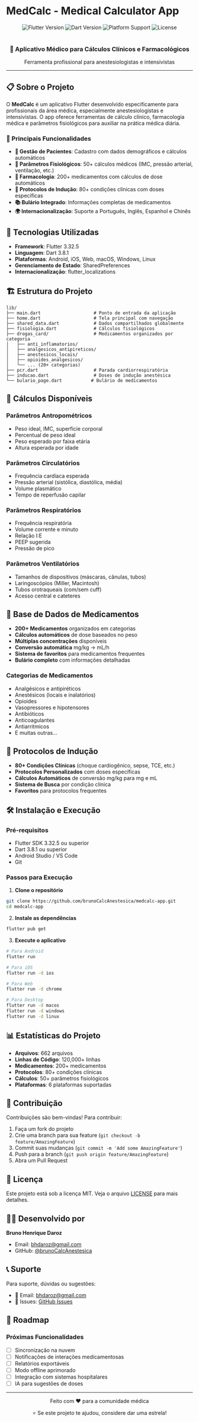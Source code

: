 # MedCalc - Medical Calculator App

<div align="center">
  <img src="https://img.shields.io/badge/Flutter-3.32.5-blue?logo=flutter" alt="Flutter Version">
  <img src="https://img.shields.io/badge/Dart-3.8.1-blue?logo=dart" alt="Dart Version">
  <img src="https://img.shields.io/badge/Platform-Android%20%7C%20iOS%20%7C%20Web%20%7C%20Desktop-green" alt="Platform Support">
  <img src="https://img.shields.io/badge/License-MIT-yellow" alt="License">
</div>

<br>

<div align="center">
  <h3>🏥 Aplicativo Médico para Cálculos Clínicos e Farmacológicos</h3>
  <p>Ferramenta profissional para anestesiologistas e intensivistas</p>
</div>

---

## 📋 Sobre o Projeto

O **MedCalc** é um aplicativo Flutter desenvolvido especificamente para profissionais da área médica, especialmente anestesiologistas e intensivistas. O app oferece ferramentas de cálculo clínico, farmacologia médica e parâmetros fisiológicos para auxiliar na prática médica diária.

### 🎯 Principais Funcionalidades

- **👤 Gestão de Pacientes**: Cadastro com dados demográficos e cálculos automáticos
- **🧮 Parâmetros Fisiológicos**: 50+ cálculos médicos (IMC, pressão arterial, ventilação, etc.)
- **💊 Farmacologia**: 200+ medicamentos com cálculos de dose automáticos
- **🏥 Protocolos de Indução**: 80+ condições clínicas com doses específicas
- **📚 Bulário Integrado**: Informações completas de medicamentos
- **🌍 Internacionalização**: Suporte a Português, Inglês, Espanhol e Chinês

## 🚀 Tecnologias Utilizadas

- **Framework**: Flutter 3.32.5
- **Linguagem**: Dart 3.8.1
- **Plataformas**: Android, iOS, Web, macOS, Windows, Linux
- **Gerenciamento de Estado**: SharedPreferences
- **Internacionalização**: flutter_localizations

## 🏗️ Estrutura do Projeto

```
lib/
├── main.dart                    # Ponto de entrada da aplicação
├── home.dart                    # Tela principal com navegação
├── shared_data.dart             # Dados compartilhados globalmente
├── fisiologia.dart              # Cálculos fisiológicos
├── drogas_card/                 # Medicamentos organizados por categoria
│   ├── anti_inflamatorios/
│   ├── analgesicos_antipireticos/
│   ├── anestesicos_locais/
│   ├── opioides_analgesicos/
│   └── ... (20+ categorias)
├── pcr.dart                     # Parada cardiorrespiratória
├── inducao.dart                 # Doses de indução anestésica
└── bulario_page.dart           # Bulário de medicamentos
```

## 🧮 Cálculos Disponíveis

### Parâmetros Antropométricos
- Peso ideal, IMC, superfície corporal
- Percentual de peso ideal
- Peso esperado por faixa etária
- Altura esperada por idade

### Parâmetros Circulatórios
- Frequência cardíaca esperada
- Pressão arterial (sistólica, diastólica, média)
- Volume plasmático
- Tempo de reperfusão capilar

### Parâmetros Respiratórios
- Frequência respiratória
- Volume corrente e minuto
- Relação I:E
- PEEP sugerida
- Pressão de pico

### Parâmetros Ventilatórios
- Tamanhos de dispositivos (máscaras, cânulas, tubos)
- Laringoscópios (Miller, Macintosh)
- Tubos orotraqueais (com/sem cuff)
- Acesso central e cateteres

## 💊 Base de Dados de Medicamentos

- **200+ Medicamentos** organizados em categorias
- **Cálculos automáticos** de dose baseados no peso
- **Múltiplas concentrações** disponíveis
- **Conversão automática** mg/kg → mL/h
- **Sistema de favoritos** para medicamentos frequentes
- **Bulário completo** com informações detalhadas

### Categorias de Medicamentos
- Analgésicos e antipiréticos
- Anestésicos (locais e inalatórios)
- Opioides
- Vasopressores e hipotensores
- Antibióticos
- Anticoagulantes
- Antiarritmicos
- E muitas outras...

## 🏥 Protocolos de Indução

- **80+ Condições Clínicas** (choque cardiogênico, sepse, TCE, etc.)
- **Protocolos Personalizados** com doses específicas
- **Cálculos Automáticos** de conversão mg/kg para mg e mL
- **Sistema de Busca** por condição clínica
- **Favoritos** para protocolos frequentes

## 🛠️ Instalação e Execução

### Pré-requisitos
- Flutter SDK 3.32.5 ou superior
- Dart 3.8.1 ou superior
- Android Studio / VS Code
- Git

### Passos para Execução

1. **Clone o repositório**
```bash
git clone https://github.com/brunoCalcAnestesica/medcalc-app.git
cd medcalc-app
```

2. **Instale as dependências**
```bash
flutter pub get
```

3. **Execute o aplicativo**
```bash
# Para Android
flutter run

# Para iOS
flutter run -d ios

# Para Web
flutter run -d chrome

# Para Desktop
flutter run -d macos
flutter run -d windows
flutter run -d linux
```

## 📊 Estatísticas do Projeto

- **Arquivos**: 662 arquivos
- **Linhas de Código**: 120,000+ linhas
- **Medicamentos**: 200+ medicamentos
- **Protocolos**: 80+ condições clínicas
- **Cálculos**: 50+ parâmetros fisiológicos
- **Plataformas**: 6 plataformas suportadas

## 🤝 Contribuição

Contribuições são bem-vindas! Para contribuir:

1. Faça um fork do projeto
2. Crie uma branch para sua feature (`git checkout -b feature/AmazingFeature`)
3. Commit suas mudanças (`git commit -m 'Add some AmazingFeature'`)
4. Push para a branch (`git push origin feature/AmazingFeature`)
5. Abra um Pull Request

## 📝 Licença

Este projeto está sob a licença MIT. Veja o arquivo [LICENSE](LICENSE) para mais detalhes.

## 👨‍⚕️ Desenvolvido por

**Bruno Henrique Daroz**
- Email: bhdaroz@gmail.com
- GitHub: [@brunoCalcAnestesica](https://github.com/brunoCalcAnestesica)

## 📞 Suporte

Para suporte, dúvidas ou sugestões:
- 📧 Email: bhdaroz@gmail.com
- 🐛 Issues: [GitHub Issues](https://github.com/brunoCalcAnestesica/medcalc-app/issues)

## 🔮 Roadmap

### Próximas Funcionalidades
- [ ] Sincronização na nuvem
- [ ] Notificações de interações medicamentosas
- [ ] Relatórios exportáveis
- [ ] Modo offline aprimorado
- [ ] Integração com sistemas hospitalares
- [ ] IA para sugestões de doses

---

<div align="center">
  <p>Feito com ❤️ para a comunidade médica</p>
  <p>⭐ Se este projeto te ajudou, considere dar uma estrela!</p>
</div>